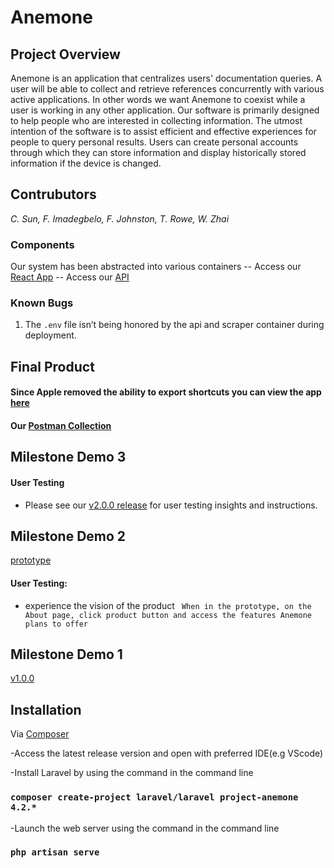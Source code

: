 # Anemone

## Project Overview
Anemone is an application that centralizes users' documentation queries. 
A user will be able to collect and retrieve references concurrently with various active applications. 
In other words we want Anemone to coexist while a user is working in any other application.
Our software is primarily designed to help people who are interested in collecting information. 
The utmost intention of the software is to assist efficient and effective experiences for people to query personal results. 
Users can create personal accounts through which they can store information and display historically stored information if the device is changed. 

## Contrubutors
*C. Sun, F. Imadegbelo, F. Johnston, T. Rowe, W. Zhai*

### Components
Our system has been abstracted into various containers
-- Access our [React App](https://anemone.avalonbloom.com/)
-- Access our [API](https://anemone.avalonbloom.com/api/)

### Known Bugs
1. The `.env` file isn’t being honored by the api and scraper container during deployment.


## Final Product
#### Since Apple removed the ability to export shortcuts you can view the app [here](https://www.icloud.com/shortcuts/4aa87c403914408ea2f3024ac5fcc8f5)
#### Our [Postman Collection](https://martian-zodiac-301533.postman.co/workspace/My-Workspace~1adb738b-600f-414e-8516-e9765dcd2b2a/collection/20472399-d296c712-4666-42c8-99ca-ae16bc4ddd95)

## Milestone Demo 3
#### User Testing
- Please see our [v2.0.0 release](https://github.com/Capstone-Projects-2022-Spring/project-anemone/releases/tag/v2.0.0) for user testing insights and instructions.

## Milestone Demo 2
[prototype](https://xd.adobe.com/view/ce580b08-3173-41e4-8fd4-240adb0a0cfc-9b0b/?fullscreen&hints=off)
#### User Testing:
- experience the vision of the product ``` When in the prototype, on the About page, click product button and access the features Anemone plans to offer```

## Milestone Demo 1 
[v1.0.0](https://github.com/Capstone-Projects-2022-Spring/project-anemone/releases)


## Installation
Via [Composer](https://getcomposer.org/doc/00-intro.md)

-Access the latest release version and open with preferred IDE(e.g VScode)

-Install Laravel by using the command in the command line
### `composer create-project laravel/laravel project-anemone 4.2.*`

-Launch the web server using the command in the command line
### `php artisan serve`
